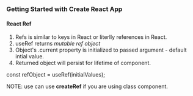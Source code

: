 ### Getting Started with Create React App


#### React Ref

1. Refs is similar to keys in React or literlly references in React. 
2. useRef returns *mutable ref object*
3. Object's .current property is initialized to passed argument - default intial value.
4. Returned object will persist for lifetime of component.

const refObject = useRef(initialValues);

NOTE: use can use **createRef** if you are using class component.